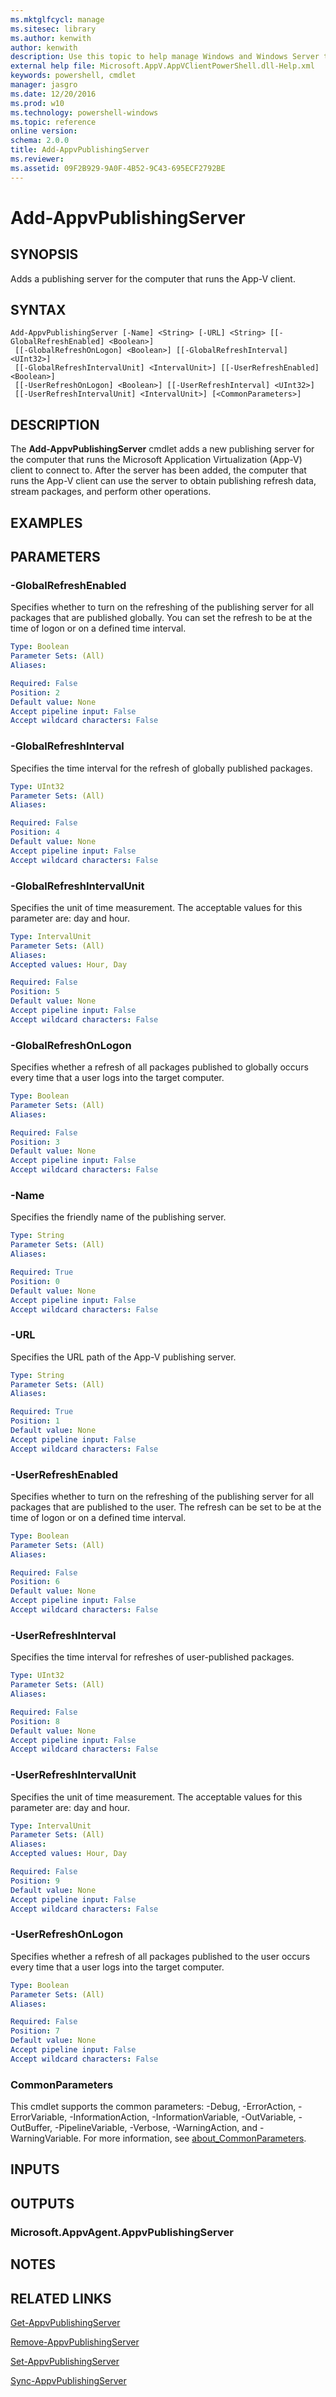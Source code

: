 ```yaml
---
ms.mktglfcycl: manage
ms.sitesec: library
ms.author: kenwith
author: kenwith
description: Use this topic to help manage Windows and Windows Server technologies with Windows PowerShell.
external help file: Microsoft.AppV.AppVClientPowerShell.dll-Help.xml
keywords: powershell, cmdlet
manager: jasgro
ms.date: 12/20/2016
ms.prod: w10
ms.technology: powershell-windows
ms.topic: reference
online version: 
schema: 2.0.0
title: Add-AppvPublishingServer
ms.reviewer:
ms.assetid: 09F2B929-9A0F-4B52-9C43-695ECF2792BE
---
```


# Add-AppvPublishingServer

## SYNOPSIS
Adds a publishing server for the computer that runs the App-V client.

## SYNTAX

```
Add-AppvPublishingServer [-Name] <String> [-URL] <String> [[-GlobalRefreshEnabled] <Boolean>]
 [[-GlobalRefreshOnLogon] <Boolean>] [[-GlobalRefreshInterval] <UInt32>]
 [[-GlobalRefreshIntervalUnit] <IntervalUnit>] [[-UserRefreshEnabled] <Boolean>]
 [[-UserRefreshOnLogon] <Boolean>] [[-UserRefreshInterval] <UInt32>]
 [[-UserRefreshIntervalUnit] <IntervalUnit>] [<CommonParameters>]
```

## DESCRIPTION
The **Add-AppvPublishingServer** cmdlet adds a new publishing server for the computer that runs the Microsoft Application Virtualization (App-V) client to connect to.
After the server has been added, the computer that runs the App-V client can use the server to obtain publishing refresh data, stream packages, and perform other operations.

## EXAMPLES

## PARAMETERS

### -GlobalRefreshEnabled
Specifies whether to turn on the refreshing of the publishing server for all packages that are published globally.
You can set the refresh to be at the time of logon or on a defined time interval.

```yaml
Type: Boolean
Parameter Sets: (All)
Aliases: 

Required: False
Position: 2
Default value: None
Accept pipeline input: False
Accept wildcard characters: False
```

### -GlobalRefreshInterval
Specifies the time interval for the refresh of globally published packages.

```yaml
Type: UInt32
Parameter Sets: (All)
Aliases: 

Required: False
Position: 4
Default value: None
Accept pipeline input: False
Accept wildcard characters: False
```

### -GlobalRefreshIntervalUnit
Specifies the unit of time measurement.
The acceptable values for this parameter are: day and hour.

```yaml
Type: IntervalUnit
Parameter Sets: (All)
Aliases: 
Accepted values: Hour, Day

Required: False
Position: 5
Default value: None
Accept pipeline input: False
Accept wildcard characters: False
```

### -GlobalRefreshOnLogon
Specifies whether a refresh of all packages published to globally occurs every time that a user logs into the target computer.

```yaml
Type: Boolean
Parameter Sets: (All)
Aliases: 

Required: False
Position: 3
Default value: None
Accept pipeline input: False
Accept wildcard characters: False
```

### -Name
Specifies the friendly name of the publishing server.

```yaml
Type: String
Parameter Sets: (All)
Aliases: 

Required: True
Position: 0
Default value: None
Accept pipeline input: False
Accept wildcard characters: False
```

### -URL
Specifies the URL path of the App-V publishing server.

```yaml
Type: String
Parameter Sets: (All)
Aliases: 

Required: True
Position: 1
Default value: None
Accept pipeline input: False
Accept wildcard characters: False
```

### -UserRefreshEnabled
Specifies whether to turn on the refreshing of the publishing server for all packages that are published to the user.
The refresh can be set to be at the time of logon or on a defined time interval.

```yaml
Type: Boolean
Parameter Sets: (All)
Aliases: 

Required: False
Position: 6
Default value: None
Accept pipeline input: False
Accept wildcard characters: False
```

### -UserRefreshInterval
Specifies the time interval for refreshes of user-published packages.

```yaml
Type: UInt32
Parameter Sets: (All)
Aliases: 

Required: False
Position: 8
Default value: None
Accept pipeline input: False
Accept wildcard characters: False
```

### -UserRefreshIntervalUnit
Specifies the unit of time measurement.
The acceptable values for this parameter are: day and hour.

```yaml
Type: IntervalUnit
Parameter Sets: (All)
Aliases: 
Accepted values: Hour, Day

Required: False
Position: 9
Default value: None
Accept pipeline input: False
Accept wildcard characters: False
```

### -UserRefreshOnLogon
Specifies whether a refresh of all packages published to the user occurs every time that a user logs into the target computer.

```yaml
Type: Boolean
Parameter Sets: (All)
Aliases: 

Required: False
Position: 7
Default value: None
Accept pipeline input: False
Accept wildcard characters: False
```

### CommonParameters
This cmdlet supports the common parameters: -Debug, -ErrorAction, -ErrorVariable, -InformationAction, -InformationVariable, -OutVariable, -OutBuffer, -PipelineVariable, -Verbose, -WarningAction, and -WarningVariable. For more information, see [about_CommonParameters](http://go.microsoft.com/fwlink/?LinkID=113216).

## INPUTS

## OUTPUTS

### Microsoft.AppvAgent.AppvPublishingServer

## NOTES

## RELATED LINKS

[Get-AppvPublishingServer](./Get-AppvPublishingServer.md)

[Remove-AppvPublishingServer](./Remove-AppvPublishingServer.md)

[Set-AppvPublishingServer](./Set-AppvPublishingServer.md)

[Sync-AppvPublishingServer](./Sync-AppvPublishingServer.md)

